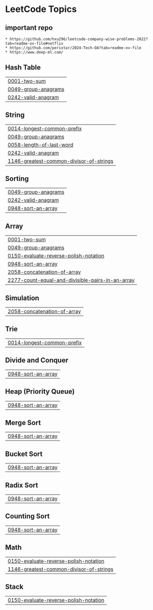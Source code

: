 <!-- # problem_solving
 ## mentorship program :
I would like to thank Mr. Mohamed Ayman for mentoring me and enriching my skills in problem solving. 
 leetcode problems :
https://github.com/cs-MohamedAyman/Problem-Solving-Training

## my profile on Leetcode
https://leetcode.com/shehab162519/
![alt text](image-1-1.png)
## my  progress  from leetcode 
## week 1,2     total=60 
|               target                    |                 done                 |
|-----------------------------------------|--------------------------------------|
|Array I 10 questions                     |                14                    |                     
|Array II 10 questions                    |                3                     |                   
|Array IV 4 questions                     |                6                     |                    
|LinkedList 10 questions                  |                2                     |                    
|Stack 16 questions                       |                5                     |                    
|Queue and Dequeue 10 questions           |                1                     |
## week 3,4     total=45
|               target                    |                 done                 |
|-----------------------------------------|--------------------------------------|
|Recursion 5 questions                    |                6                     |                    
|Binary Tree 5 questions                  |                1                     |                    
|Heap Tree 5 questions                    |                0                     |                    
|Hash Table 10 questions                  |                6                     |                    
|Advanced Topices I 10 questions          |                0                     |                    
|Advanced Topices  II 10 questions        |                1                     | 
## week 5,6     total=50
|               target                    |                 done                 |
|-----------------------------------------|--------------------------------------|                
<<<<<<< HEAD
|Binary search  15 questions              |                  3                   |                 
=======
|Binary search  15 questions              |                  2                   |                 
>>>>>>> f5d573566c4339621daa670e8a4c937ccbaecc1b
|Sorting search 20  questions             |                                      |                 
|Greedy and Bit manipulation 15 questions |                  8                   |  
## week 7,8     total=40 
|               target                    |                 done                 |
|-----------------------------------------|--------------------------------------|
|Breath First search 10 questions         |                                      |                 
|Depth first Search 10 questions          |                                      |                 
|Graph 10 problems                        |                                      |                 
|Backtracing 10 questions                 |                                      | 
## week 9,10   total=60
|               target                    |                 done                 |
|-----------------------------------------|--------------------------------------|                
|interview 30 question I                  |                                      |                 
|interview 30 question II                 |                  1                   | 
## week 11,12 total=50
|               target                    |                 done                 |
|-----------------------------------------|--------------------------------------|
|Dynamic programing 20 question           |                                      |                 
|mathematics and string 30 problems       |                                      |                  -->
<!---LeetCode Topics Start-->
# LeetCode Topics

## important repo 
    * https://github.com/hxu296/leetcode-company-wise-problems-2022?tab=readme-ov-file#netflix
    * https://github.com/perixtar/2024-Tech-OA?tab=readme-ov-file
    * https://www.deep-ml.com/
## Hash Table
|  |
| ------- |
| [0001-two-sum](https://github.com/shehabso/problemSolving/tree/master/0001-two-sum) |
| [0049-group-anagrams](https://github.com/shehabso/problemSolving/tree/master/0049-group-anagrams) |
| [0242-valid-anagram](https://github.com/shehabso/problemSolving/tree/master/0242-valid-anagram) |
## String
|  |
| ------- |
| [0014-longest-common-prefix](https://github.com/shehabso/problemSolving/tree/master/0014-longest-common-prefix) |
| [0049-group-anagrams](https://github.com/shehabso/problemSolving/tree/master/0049-group-anagrams) |
| [0058-length-of-last-word](https://github.com/shehabso/problemSolving/tree/master/0058-length-of-last-word) |
| [0242-valid-anagram](https://github.com/shehabso/problemSolving/tree/master/0242-valid-anagram) |
| [1146-greatest-common-divisor-of-strings](https://github.com/shehabso/problemSolving/tree/master/1146-greatest-common-divisor-of-strings) |
## Sorting
|  |
| ------- |
| [0049-group-anagrams](https://github.com/shehabso/problemSolving/tree/master/0049-group-anagrams) |
| [0242-valid-anagram](https://github.com/shehabso/problemSolving/tree/master/0242-valid-anagram) |
| [0948-sort-an-array](https://github.com/shehabso/problemSolving/tree/master/0948-sort-an-array) |
## Array
|  |
| ------- |
| [0001-two-sum](https://github.com/shehabso/problemSolving/tree/master/0001-two-sum) |
| [0049-group-anagrams](https://github.com/shehabso/problemSolving/tree/master/0049-group-anagrams) |
| [0150-evaluate-reverse-polish-notation](https://github.com/shehabso/problemSolving/tree/master/0150-evaluate-reverse-polish-notation) |
| [0948-sort-an-array](https://github.com/shehabso/problemSolving/tree/master/0948-sort-an-array) |
| [2058-concatenation-of-array](https://github.com/shehabso/problemSolving/tree/master/2058-concatenation-of-array) |
| [2277-count-equal-and-divisible-pairs-in-an-array](https://github.com/shehabso/problemSolving/tree/master/2277-count-equal-and-divisible-pairs-in-an-array) |
## Simulation
|  |
| ------- |
| [2058-concatenation-of-array](https://github.com/shehabso/problemSolving/tree/master/2058-concatenation-of-array) |
## Trie
|  |
| ------- |
| [0014-longest-common-prefix](https://github.com/shehabso/problemSolving/tree/master/0014-longest-common-prefix) |
## Divide and Conquer
|  |
| ------- |
| [0948-sort-an-array](https://github.com/shehabso/problemSolving/tree/master/0948-sort-an-array) |
## Heap (Priority Queue)
|  |
| ------- |
| [0948-sort-an-array](https://github.com/shehabso/problemSolving/tree/master/0948-sort-an-array) |
## Merge Sort
|  |
| ------- |
| [0948-sort-an-array](https://github.com/shehabso/problemSolving/tree/master/0948-sort-an-array) |
## Bucket Sort
|  |
| ------- |
| [0948-sort-an-array](https://github.com/shehabso/problemSolving/tree/master/0948-sort-an-array) |
## Radix Sort
|  |
| ------- |
| [0948-sort-an-array](https://github.com/shehabso/problemSolving/tree/master/0948-sort-an-array) |
## Counting Sort
|  |
| ------- |
| [0948-sort-an-array](https://github.com/shehabso/problemSolving/tree/master/0948-sort-an-array) |
## Math
|  |
| ------- |
| [0150-evaluate-reverse-polish-notation](https://github.com/shehabso/problemSolving/tree/master/0150-evaluate-reverse-polish-notation) |
| [1146-greatest-common-divisor-of-strings](https://github.com/shehabso/problemSolving/tree/master/1146-greatest-common-divisor-of-strings) |
## Stack
|  |
| ------- |
| [0150-evaluate-reverse-polish-notation](https://github.com/shehabso/problemSolving/tree/master/0150-evaluate-reverse-polish-notation) |
<!---LeetCode Topics End-->